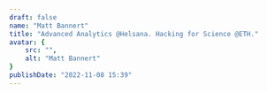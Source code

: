 ```yaml
---
draft: false
name: "Matt Bannert"
title: "Advanced Analytics @Helsana. Hacking for Science @ETH."
avatar: {
    src: "",
    alt: "Matt Bannert"
}
publishDate: "2022-11-08 15:39"
---
```


